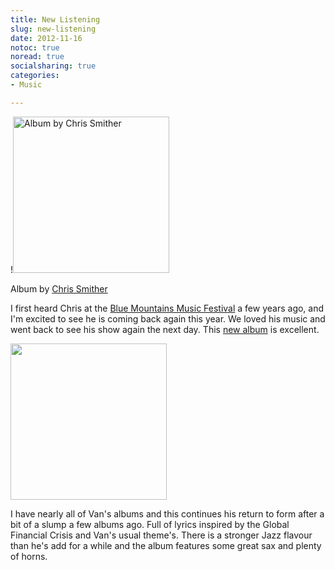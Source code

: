 ```yaml
---
title: New Listening
slug: new-listening
date: 2012-11-16
notoc: true
noread: true
socialsharing: true
categories: 
- Music

---
```

!<img src="/uploads/2014/02/701237204727.jpg" alt="Album by Chris Smither" width="250" height="" border="" align="" />

Album by [Chris Smither][smither]

I first heard Chris at the [Blue Mountains Music Festival][bmff] a few years ago, and I'm excited to see he is coming back again this year. We loved his music and went back to see his show again the next day. This [new album][smither 2] is excellent.

<img src="/uploads/2014/02/BorntosingnoplanbVM.jpg" alt="" width="250" height="" border="" align="" />

I have nearly all of Van's albums and this continues his return to form after a bit of a slump a few albums ago. Full of lyrics inspired by the Global Financial Crisis and Van's usual&#xa0;theme's. There is a stronger Jazz flavour than he's add for a while&#xa0;and the album features some great sax and plenty of horns.

[bmff]: http://www.bmff.org.au/artists.cfm
[smither]: http://smither.com/
[smither 2]: http://smither.com/music/hundred-dollar-valentine-2012/